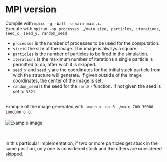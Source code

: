 # MPI version

Compile with `mpicc -g -Wall -o main main.c`.
<br>
Execute with `mpirun -np processes ./main size, particles, iterations, seed_x, seed_y, random_seed`
- `processes` is the number of processes to be used for the computation.
- `size` is the size of the image. The image is always a square.
- `particles` is the number of particles to be fired in the simulation.
- `iterations` is the maximum number of iterations a single particle is permitted to do, after wich it is skipped.
- `seed_x` and `seed_y` are the coordinates for the initial stuck particle from wich the structure will generate. If given outside of the image coordinates, the center of the image is set.
- `random_seed` is the seed for the `rand()` function. If not given the seed is set to `3521`.

<br> Example of the image generated with `.mpirun -np 6 ./main 700 30000 1000000 0 0`.
<br> <br> 
<img src="https://user-images.githubusercontent.com/62235561/222978154-f71172f3-a771-4efe-b0f9-6cb8b8c309c7.png" title="Example image">

<br> <br>
In this particular implementation, if two or more particles get stuck in the same position, only one is considered stuck and the others are considered skipped.
